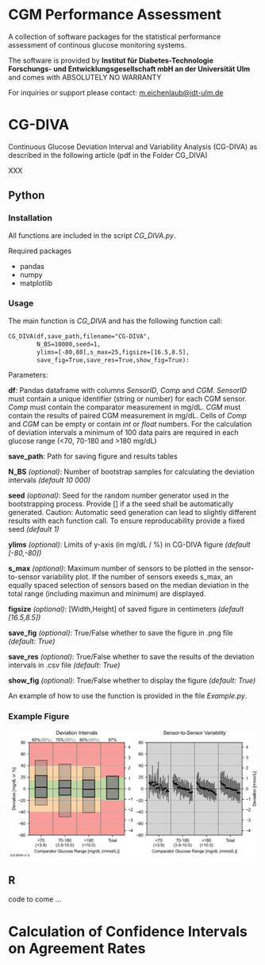 # CGM Performance Assessment
A collection of software packages for the statistical performance assessment of continous glucose monitoring systems.

The software is provided by **Institut für Diabetes-Technologie Forschungs- und Entwicklungsgesellschaft mbH an der Universität Ulm** and comes with ABSOLUTELY NO WARRANTY

For inquiries or support please contact:
m.eichenlaub@idt-ulm.de

# CG-DIVA
Continuous Glucose Deviation Interval and Variability Analysis (CG-DIVA) as described in the following article (pdf in the Folder CG_DIVA)

XXX


## Python
### Installation
All functions are included in the script *CG_DIVA.py*. 

Required packages
* pandas
* numpy 
* matplotlib

### Usage

The main function is *CG_DIVA* and has the following function call:

```
CG_DIVA(df,save_path,filename="CG-DIVA",
        N_BS=10000,seed=1,
        ylims=[-80,80],s_max=25,figsize=[16.5,8.5],
        save_fig=True,save_res=True,show_fig=True):
```
Parameters:

**df**: Pandas dataframe with columns *SensorID*, *Comp* and *CGM*. *SensorID* must contain a unique identifier (string or number) for each CGM sensor. *Comp* must contain the  comparator measurement in mg/dL. *CGM* must contain the results of paired CGM measurement in mg/dL. Cells of *Comp* and *CGM* can be empty or contain *int* or *float* numbers. For the calculation of deviation intervals a minimum of 100 data pairs are required in each glucose range (<70, 70-180 and >180 mg/dL) 

**save_path**: Path for saving figure and results tables

**N_BS** *(optional)*: Number of bootstrap samples for calculating the deviation intervals *(default 10 000)*

**seed** *(optional)*: Seed for the random number generator used in the bootstrapping process. Provide [] if a the seed shall be automatically generated. Caution: Automatic seed generation can lead to slightly different results with each function call. To ensure reproducability provide a fixed seed *(default 1)*

**ylims** *(optional)*: Limits of y-axis (in mg/dL / %) in CG-DIVA figure *(default [-80,-80])*

**s_max** *(optional)*: Maximum number of sensors to be plotted in the sensor-to-sensor variability plot. If the number of sensors exeeds s_max, an equally spaced selection of sensors based on the median deviation in the total range (including maximun and minimum) are displayed.

**figsize** *(optional)*: [Width,Height] of saved figure in centimeters *(default [16.5,8.5])*

**save_fig** *(optional)*: True/False whether to save the figure in .png file *(default: True)*

**save_res** *(optional)*: True/False whether to save the results of the deviation intervals in .csv file *(default: True)*

**show_fig** *(optional)*: True/False whether to display the figure *(default: True)*

An example of how to use the function is provided in the file *Example.py*. 

### Example Figure

![](/CG-DIVA/Python/CG-DIVA_Test_Data.png)

## R

code to come ...

# Calculation of Confidence Intervals on Agreement Rates

